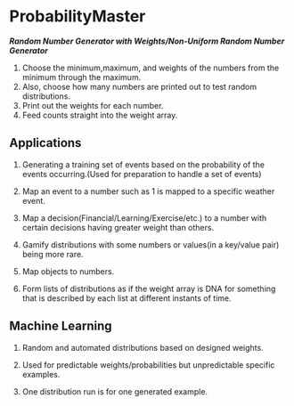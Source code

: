 # ProbabilityMaster
***Random Number Generator with Weights/Non-Uniform Random Number Generator***

1. Choose the minimum,maximum, and weights of the numbers from the minimum through the maximum.
2. Also, choose how many numbers are printed out to test random distributions.
3. Print out the weights for each number.
4. Feed counts straight into the weight array.

## Applications ##
1. Generating a training set of events based on the probability of the events occurring.(Used for preparation to handle a set of events)

2. Map an event to a number such as 1 is mapped to a specific weather event.

3. Map a decision(Financial/Learning/Exercise/etc.) to a number with certain decisions having greater weight than others.

4. Gamify distributions with some numbers or values(in a key/value pair) being more rare.

5. Map objects to numbers.

6. Form lists of distributions as if the weight array is DNA for something that is described by
each list at different instants of time.

## Machine Learning ##
1. Random and automated distributions based on designed weights.

2. Used for predictable weights/probabilities but unpredictable specific examples.

3. One distribution run is for one generated example.
